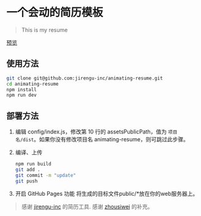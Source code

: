 # 一个会动的简历模板

> This is my resume

[预览](https://jirengu-inc.github.io/animating-resume/public/)

## 使用方法

``` bash
git clone git@github.com:jirengu-inc/animating-resume.git
cd animating-resume
npm install
npm run dev
```

## 部署方法


1. 编辑 config/index.js，修改第 10 行的 assetsPublicPath，值为 `项目名/dist`。如果你没有修改项目名 animating-resume，则可跳过此步骤。

2. 编译、上传
    ``` bash
    npm run build
    git add .
    git commit -m "update"
    git push
    ```

3. 开启 GitHub Pages 功能
  将生成的目标文件public/*放在你的web服务器上。



> 感谢 [jirengu-inc](https://github.com/jirengu-inc/animating-resume) 的简历工具.
> 感谢 [zhousiwei](https://gitee.com/zhousiwei/anires) 的补充。
